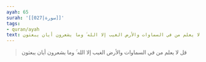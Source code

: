 ```yaml
---
ayah: 65
surah: '[[027|سورة]]'
tags:
- quran/ayah
text: قل لا يعلم من في السماوات والأرض الغيب إلا الله ۚ وما يشعرون أيان يبعثون
---
```

> قل لا يعلم من في السماوات والأرض الغيب إلا الله ۚ وما يشعرون أيان يبعثون
